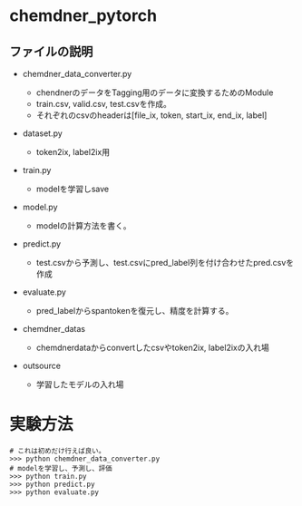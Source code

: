 # chemdner_pytorch

## ファイルの説明
* chemdner_data_converter.py
    * chendnerのデータをTagging用のデータに変換するためのModule
    * train.csv, valid.csv, test.csvを作成。
    * それぞれのcsvのheaderは[file_ix, token, start_ix, end_ix, label]
* dataset.py
    * token2ix, label2ix用
* train.py
    * modelを学習しsave
* model.py
    * modelの計算方法を書く。
* predict.py
    * test.csvから予測し、test.csvにpred_label列を付け合わせたpred.csvを作成
* evaluate.py
    * pred_labelからspantokenを復元し、精度を計算する。

* chemdner_datas
    * chemdnerdataからconvertしたcsvやtoken2ix, label2ixの入れ場
* outsource
    * 学習したモデルの入れ場


# 実験方法
```
# これは初めだけ行えば良い。
>>> python chemdner_data_converter.py
# modelを学習し、予測し、評価
>>> python train.py
>>> python predict.py
>>> python evaluate.py
```